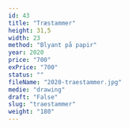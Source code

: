 ```yaml
---
id: 43
title: "Træstammer"
height: 31,5
width: 23
method: "Blyant på papir"
year: 2020
price: "700"
exPrice: "700"
status: ""
fileName: "2020-traestammer.jpg"
medie: "drawing"
draft: "False"
slug: "traestammer"
weight: "180"
---
```

